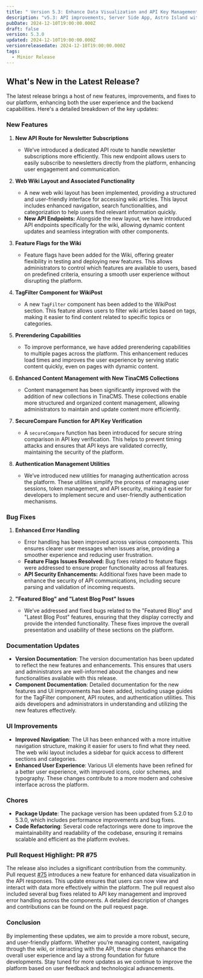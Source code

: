 ```yaml
---
title: " Version 5.3: Enhance Data Visualization and API Key Management (PR #75)"
description: "v5.3: API improvements, Server Side App, Astro Island with Bug Fixes"
pubDate: 2024-12-10T19:00:00.000Z
draft: false
version: 5.3.0
updated: 2024-12-10T19:00:00.000Z
versionreleasedate: 2024-12-10T19:00:00.000Z
tags:
  - Minior Release
---
```


## **What's New in the Latest Release?**

The latest release brings a host of new features, improvements, and fixes to our platform, enhancing both the user experience and the backend capabilities. Here's a detailed breakdown of the key updates:

### **New Features**

1. **New API Route for Newsletter Subscriptions**

   - We’ve introduced a dedicated API route to handle newsletter subscriptions more efficiently. This new endpoint allows users to easily subscribe to newsletters directly from the platform, enhancing user engagement and communication.

2. **Web Wiki Layout and Associated Functionality**

   - A new web wiki layout has been implemented, providing a structured and user-friendly interface for accessing wiki articles. This layout includes enhanced navigation, search functionalities, and categorization to help users find relevant information quickly.
   - **New API Endpoints:** Alongside the new layout, we have introduced API endpoints specifically for the wiki, allowing dynamic content updates and seamless integration with other components.

3. **Feature Flags for the Wiki**

   - Feature flags have been added for the Wiki, offering greater flexibility in testing and deploying new features. This allows administrators to control which features are available to users, based on predefined criteria, ensuring a smooth user experience without disrupting the platform.

4. **TagFilter Component for WikiPost**

   - A new `TagFilter` component has been added to the WikiPost section. This feature allows users to filter wiki articles based on tags, making it easier to find content related to specific topics or categories.

5. **Prerendering Capabilities**

   - To improve performance, we have added prerendering capabilities to multiple pages across the platform. This enhancement reduces load times and improves the user experience by serving static content quickly, even on pages with dynamic content.

6. **Enhanced Content Management with New TinaCMS Collections**

   - Content management has been significantly improved with the addition of new collections in TinaCMS. These collections enable more structured and organized content management, allowing administrators to maintain and update content more efficiently.

7. **SecureCompare Function for API Key Verification**

   - A `secureCompare` function has been introduced for secure string comparison in API key verification. This helps to prevent timing attacks and ensures that API keys are validated correctly, maintaining the security of the platform.

8. **Authentication Management Utilities**
   - We’ve introduced new utilities for managing authentication across the platform. These utilities simplify the process of managing user sessions, token management, and API security, making it easier for developers to implement secure and user-friendly authentication mechanisms.

### **Bug Fixes**

1. **Enhanced Error Handling**

   - Error handling has been improved across various components. This ensures clearer user messages when issues arise, providing a smoother experience and reducing user frustration.
   - **Feature Flags Issues Resolved:** Bug fixes related to feature flags were addressed to ensure proper functionality across all features.
   - **API Security Enhancements:** Additional fixes have been made to enhance the security of API communications, including secure parsing and validation of incoming requests.

2. **"Featured Blog" and "Latest Blog Post" Issues**
   - We’ve addressed and fixed bugs related to the "Featured Blog" and "Latest Blog Post" features, ensuring that they display correctly and provide the intended functionality. These fixes improve the overall presentation and usability of these sections on the platform.

### **Documentation Updates**

- **Version Documentation**: The version documentation has been updated to reflect the new features and enhancements. This ensures that users and administrators are well-informed about the changes and new functionalities available with this release.
- **Component Documentation**: Detailed documentation for the new features and UI improvements has been added, including usage guides for the TagFilter component, API routes, and authentication utilities. This aids developers and administrators in understanding and utilizing the new features effectively.

### **UI Improvements**

- **Improved Navigation**: The UI has been enhanced with a more intuitive navigation structure, making it easier for users to find what they need. The web wiki layout includes a sidebar for quick access to different sections and categories.
- **Enhanced User Experience**: Various UI elements have been refined for a better user experience, with improved icons, color schemes, and typography. These changes contribute to a more modern and cohesive interface across the platform.

### **Chores**

- **Package Update**: The package version has been updated from 5.2.0 to 5.3.0, which includes performance improvements and bug fixes.
- **Code Refactoring**: Several code refactorings were done to improve the maintainability and readability of the codebase, ensuring it remains scalable and efficient as the platform evolves.

### **Pull Request Highlight: PR #75**

The release also includes a significant contribution from the community. Pull request [#75](https://github.com/rafay99-epic/Astro-Portfolio-Blog/pull/75) introduces a new feature for enhanced data visualization in the API responses. This update ensures that users can now view and interact with data more effectively within the platform. The pull request also included several bug fixes related to API key management and improved error handling across the components. A detailed description of changes and contributions can be found on the pull request page.

### **Conclusion**

By implementing these updates, we aim to provide a more robust, secure, and user-friendly platform. Whether you’re managing content, navigating through the wiki, or interacting with the API, these changes enhance the overall user experience and lay a strong foundation for future developments. Stay tuned for more updates as we continue to improve the platform based on user feedback and technological advancements.
